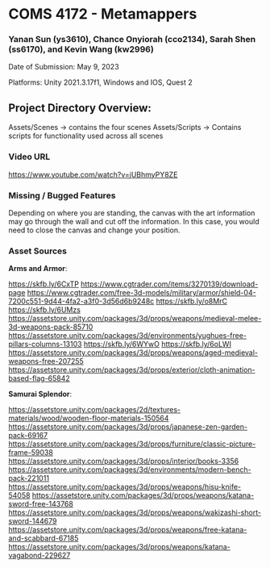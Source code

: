 # COMS 4172 - Metamappers
### Yanan Sun (ys3610), Chance Onyiorah (cco2134), Sarah Shen (ss6170), and Kevin Wang (kw2996)

Date of Submission: May 9, 2023

Platforms: Unity 2021.3.17f1, Windows and IOS, Quest 2

## Project Directory Overview:
Assets/Scenes -> contains the four scenes
Assets/Scripts -> Contains scripts for functionality used across all scenes


### Video URL
https://www.youtube.com/watch?v=jUBhmyPY8ZE

### Missing / Bugged Features
Depending on where you are standing, the canvas with the art information may go through the wall and cut off the information. In this case, you would need to close the canvas and change your position. 

### Asset Sources


**Arms and Armor**:

https://skfb.ly/6CxTP
https://www.cgtrader.com/items/3270139/download-page
https://www.cgtrader.com/free-3d-models/military/armor/shield-04-7200c551-9d44-4fa2-a3f0-3d56d6b9248c
https://skfb.ly/o8MrC
https://skfb.ly/6UMzs
https://assetstore.unity.com/packages/3d/props/weapons/medieval-melee-3d-weapons-pack-85710
https://assetstore.unity.com/packages/3d/environments/yughues-free-pillars-columns-13103
https://skfb.ly/6WYwO
https://skfb.ly/6oLWI
https://assetstore.unity.com/packages/3d/props/weapons/aged-medieval-weapons-free-207255
https://assetstore.unity.com/packages/3d/props/exterior/cloth-animation-based-flag-65842

**Samurai Splendor**:

https://assetstore.unity.com/packages/2d/textures-materials/wood/wooden-floor-materials-150564
https://assetstore.unity.com/packages/3d/props/japanese-zen-garden-pack-69167
https://assetstore.unity.com/packages/3d/props/furniture/classic-picture-frame-59038
https://assetstore.unity.com/packages/3d/props/interior/books-3356
https://assetstore.unity.com/packages/3d/environments/modern-bench-pack-221011
https://assetstore.unity.com/packages/3d/props/weapons/hisu-knife-54058
https://assetstore.unity.com/packages/3d/props/weapons/katana-sword-free-143768
https://assetstore.unity.com/packages/3d/props/weapons/wakizashi-short-sword-144679
https://assetstore.unity.com/packages/3d/props/weapons/free-katana-and-scabbard-67185
https://assetstore.unity.com/packages/3d/props/weapons/katana-vagabond-229627
